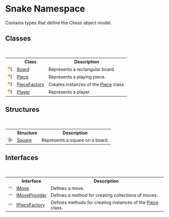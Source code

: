 # Snake Namespace
 

Contains types that define the Chess object model.


## Classes
&nbsp;<table><tr><th></th><th>Class</th><th>Description</th></tr><tr><td>![Public class](media/pubclass.gif "Public class")</td><td><a href="T_Snake_Board">Board</a></td><td>
Represents a rectangular board.</td></tr><tr><td>![Public class](media/pubclass.gif "Public class")</td><td><a href="T_Snake_Piece">Piece</a></td><td>
Represents a playing piece.</td></tr><tr><td>![Public class](media/pubclass.gif "Public class")</td><td><a href="T_Snake_PieceFactory">PieceFactory</a></td><td>
Creates instances of the <a href="T_Snake_Piece">Piece</a> class.</td></tr><tr><td>![Public class](media/pubclass.gif "Public class")</td><td><a href="T_Snake_Player">Player</a></td><td>
Represents a player.</td></tr></table>

## Structures
&nbsp;<table><tr><th></th><th>Structure</th><th>Description</th></tr><tr><td>![Public structure](media/pubstructure.gif "Public structure")</td><td><a href="T_Snake_Square">Square</a></td><td>
Represents a square on a board.</td></tr></table>

## Interfaces
&nbsp;<table><tr><th></th><th>Interface</th><th>Description</th></tr><tr><td>![Public interface](media/pubinterface.gif "Public interface")</td><td><a href="T_Snake_IMove">IMove</a></td><td>
Defines a move.</td></tr><tr><td>![Public interface](media/pubinterface.gif "Public interface")</td><td><a href="T_Snake_IMoveProvider">IMoveProvider</a></td><td>
Defines a method for creating collections of moves.</td></tr><tr><td>![Public interface](media/pubinterface.gif "Public interface")</td><td><a href="T_Snake_IPieceFactory">IPieceFactory</a></td><td>
Defines methods for creating instances of the <a href="T_Snake_Piece">Piece</a> class.</td></tr></table>&nbsp;
